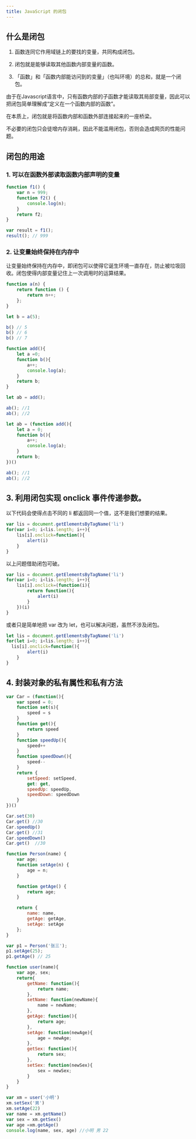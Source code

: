 ```yaml
---
title: JavaScript 的闭包
---
```


## 什么是闭包

1. 函数连同它作用域链上的要找的变量，共同构成闭包。

2. 闭包就是能够读取其他函数内部变量的函数。

3. 「函数」和「函数内部能访问到的变量」（也叫环境）的总和，就是一个闭包。

由于在Javascript语言中，只有函数内部的子函数才能读取其局部变量，因此可以把闭包简单理解成“定义在一个函数内部的函数”。

在本质上，闭包就是将函数内部和函数外部连接起来的一座桥梁。

不必要的闭包只会徒增内存消耗，因此不能滥用闭包，否则会造成网页的性能问题。

## 闭包的用途

### 1. 可以在函数外部读取函数内部声明的变量

```javascript
function f1() {
    var n = 999;
    function f2() {
        console.log(n);
    }
    return f2;
}

var result = f1();
result(); // 999
```

### 2. 让变量始终保持在内存中

让变量始终保持在内存中，即闭包可以使得它诞生环境一直存在，防止被垃圾回收。闭包使得内部变量记住上一次调用时的运算结果。

```javascript
function a(n) {
    return function () {
        return n++;
    };
}

let b = a(5);

b() // 5
b() // 6
b() // 7
```

```javascript
function add(){
    let a =0;
    function b(){
        a++;
        console.log(a);
    }
    return b;
}

let ab = add();

ab(); //1
ab(); //2
```

```javascript
let ab = (function add(){
    let a = 0;
    function b(){
        a++;
        console.log(a);
    }
    return b;
})()

ab(); //1
ab(); //2
```
## 3. 利用闭包实现 onclick 事件传递参数。

以下代码会使得点击不同的 li 都返回同一个值，这不是我们想要的结果。

```javascript
var lis = document.getElementsByTagName('li')
for(var i=0; i<lis.length; i++){
    lis[i].onclick=function(){
        alert(i)
    }
}
```

以上问题借助闭包可破。

```javascript
var lis = document.getElementsByTagName('li')
for(var i=0; i<lis.length; i++){
    lis[i].onclick=(function(i){
        return function(){
            alert(i)
        }
    })(i)
}
```

或者只是简单地把 var 改为 let，也可以解决问题，虽然不涉及闭包。

```javascript
let lis = document.getElementsByTagName('li')
for(let i=0; i<lis.length; i++){
  lis[i].onclick=function(){
        alert(i)
    }
}
```

## 4. 封装对象的私有属性和私有方法

```javascript
var Car = (function(){
    var speed = 0;
    function set(s){
        speed = s
    }
    function get(){
        return speed
    }
    function speedUp(){
        speed++
    }
    function speedDown(){
        speed--
    }
    return {
        setSpeed: setSpeed,
        get: get,
        speedUp: speedUp,
        speedDown: speedDown
    }
})()

Car.set(30)
Car.get() //30
Car.speedUp()
Car.get() //31
Car.speedDown()
Car.get()  //30
```

```javascript
function Person(name) {
    var age;
    function setAge(n) {
        age = n;
    }

    function getAge() {
        return age;
    }

    return {
        name: name,
        getAge: getAge,
        setAge: setAge
    };
}

var p1 = Person('张三');
p1.setAge(25);
p1.getAge() // 25
```

```javascript
function user(name){
    var age, sex;
    return{
        getName: function(){
            return name;
        },
        setName: function(newName){
            name = newName;    
        },    
        getAge: function(){
            return age;
        },
        setAge: function(newAge){
            age = newAge;
        },
        getSex: function(){
            return sex;
        },
        setSex: function(newSex){
            sex = newSex;
        }
    }
}

var xm = user('小明')
xm.setSex('男')
xm.setAge(22)
var name = xm.getName()
var sex = xm.getSex()
var age =xm.getAge()
console.log(name, sex, age) //小明 男 22
```